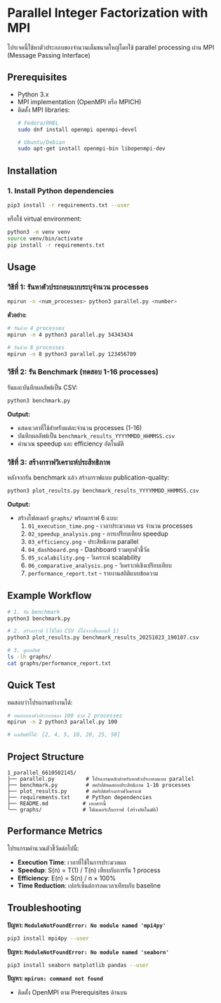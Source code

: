 # Parallel Integer Factorization with MPI

โปรเจคนี้ใช้หาตัวประกอบของจำนวนเต็มขนาดใหญ่โดยใช้ parallel processing ผ่าน MPI (Message Passing Interface)

## Prerequisites

- Python 3.x
- MPI implementation (OpenMPI หรือ MPICH)
- ติดตั้ง MPI libraries:
  ```bash
  # Fedora/RHEL
  sudo dnf install openmpi openmpi-devel

  # Ubuntu/Debian
  sudo apt-get install openmpi-bin libopenmpi-dev
  ```

## Installation

### 1. Install Python dependencies

```bash
pip3 install -r requirements.txt --user
```

หรือใช้ virtual environment:
```bash
python3 -m venv venv
source venv/bin/activate
pip install -r requirements.txt
```

## Usage

### วิธีที่ 1: รันหาตัวประกอบแบบระบุจำนวน processes

```bash
mpirun -n <num_processes> python3 parallel.py <number>
```

**ตัวอย่าง:**
```bash
# รันด้วย 4 processes
mpirun -n 4 python3 parallel.py 34343434

# รันด้วย 8 processes
mpirun -n 8 python3 parallel.py 123456789
```

### วิธีที่ 2: รัน Benchmark (ทดสอบ 1-16 processes)

รันและบันทึกผลลัพธ์เป็น CSV:

```bash
python3 benchmark.py
```

**Output:**
- แสดงเวลาที่ใช้สำหรับแต่ละจำนวน processes (1-16)
- บันทึกผลลัพธ์เป็น `benchmark_results_YYYYMMDD_HHMMSS.csv`
- คำนวณ speedup และ efficiency อัตโนมัติ

### วิธีที่ 3: สร้างกราฟวิเคราะห์ประสิทธิภาพ

หลังจากรัน benchmark แล้ว สร้างกราฟแบบ publication-quality:

```bash
python3 plot_results.py benchmark_results_YYYYMMDD_HHMMSS.csv
```

**Output:**
- สร้างโฟลเดอร์ `graphs/` พร้อมกราฟ 6 แบบ:
  1. `01_execution_time.png` - เวลาประมวลผล vs จำนวน processes
  2. `02_speedup_analysis.png` - การเปรียบเทียบ speedup
  3. `03_efficiency.png` - ประสิทธิภาพ parallel
  4. `04_dashboard.png` - Dashboard รวมทุกตัวชี้วัด
  5. `05_scalability.png` - วิเคราะห์ scalability
  6. `06_comparative_analysis.png` - วิเคราะห์เชิงเปรียบเทียบ
  7. `performance_report.txt` - รายงานสถิติแบบข้อความ

## Example Workflow

```bash
# 1. รัน benchmark
python3 benchmark.py

# 2. สร้างกราฟ (ใช้ไฟล์ CSV ที่ได้จากขั้นตอนที่ 1)
python3 plot_results.py benchmark_results_20251023_190107.csv

# 3. ดูผลลัพธ์
ls -lh graphs/
cat graphs/performance_report.txt
```

## Quick Test

ทดสอบว่าโปรแกรมทำงานได้:

```bash
# ทดสอบหาตัวประกอบของ 100 ด้วย 2 processes
mpirun -n 2 python3 parallel.py 100

# ผลลัพธ์ที่ได้: [2, 4, 5, 10, 20, 25, 50]
```

## Project Structure

```
1_parallel_6610502145/
├── parallel.py          # โปรแกรมหลักสำหรับหาตัวประกอบแบบ parallel
├── benchmark.py         # สคริปต์ทดสอบประสิทธิภาพ 1-16 processes
├── plot_results.py      # สคริปต์สร้างกราฟวิเคราะห์
├── requirements.txt     # Python dependencies
├── README.md           # เอกสารนี้
└── graphs/             # โฟลเดอร์เก็บกราฟ (สร้างอัตโนมัติ)
```

## Performance Metrics

โปรแกรมคำนวณตัวชี้วัดต่อไปนี้:

- **Execution Time**: เวลาที่ใช้ในการประมวลผล
- **Speedup**: S(n) = T(1) / T(n) เทียบกับการรัน 1 process
- **Efficiency**: E(n) = S(n) / n × 100%
- **Time Reduction**: เปอร์เซ็นต์การลดเวลาเทียบกับ baseline

## Troubleshooting

**ปัญหา: `ModuleNotFoundError: No module named 'mpi4py'`**
```bash
pip3 install mpi4py --user
```

**ปัญหา: `ModuleNotFoundError: No module named 'seaborn'`**
```bash
pip3 install seaborn matplotlib pandas --user
```

**ปัญหา: `mpirun: command not found`**
- ติดตั้ง OpenMPI ตาม Prerequisites ด้านบน
